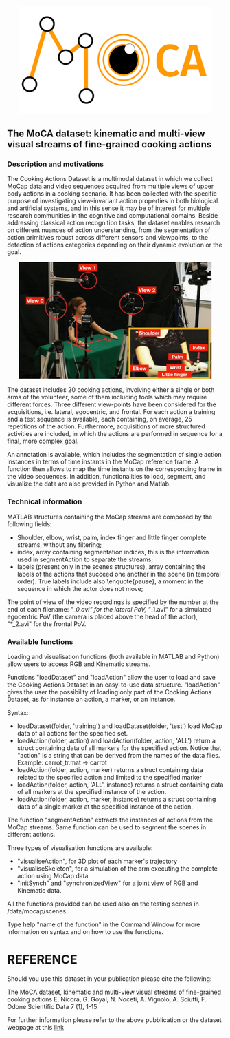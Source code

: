 <p align="center">
  <img src="Images/MoCA_logo(1).png" width="450" title="hover text">
</p>

## The MoCA dataset: kinematic and multi-view visual streams of fine-grained cooking actions


### Description and motivations
The Cooking Actions Dataset is a multimodal dataset in which we collect MoCap data and video sequences acquired from multiple views of upper body actions in a cooking scenario. 
It has been collected with the specific purpose of investigating view-invariant action properties in both biological and artificial systems, and in this sense it may be of interest for multiple research communities in the cognitive and computational domains. Beside addressing classical action recognition tasks, the dataset enables research on different nuances of action understanding, from the segmentation of action primitives robust across different sensors and viewpoints, to the detection of actions categories depending on their dynamic evolution or the goal. 
<p align="center">
  <img src="Images/setting.jpg" width="450" title="hover text">
</p>

The dataset includes 20 cooking actions, involving either a single or both arms of the volunteer, some of them including tools which may require different forces. Three different view-points have been considered for the acquisitions, i.e. lateral, egocentric, and frontal. For each action a training and a test sequence is available, each containing, on average, 25 repetitions of the action. Furthermore, acquisitions of more structured activities are included, in which the actions are performed in sequence for a final, more complex goal. 

An annotation is available, which includes the segmentation of single action instances in terms of time instants in the MoCap reference frame. A function then allows to map the time instants on the corresponding frame in the video sequences. In addition, functionalities to load, segment, and visualize the data are also provided in Python and Matlab.

### Technical information
MATLAB structures containing the MoCap streams are composed by the following fields:
- Shoulder, elbow, wrist, palm, index finger and little finger complete streams, without any filtering; 
- index, array containing segmentation indices, this is the information used in segmentAction to separate the streams;
- labels (present only in the scenes structures), array containing the labels of the actions that succeed one another in the scene (in temporal order). True labels include also \enquote{pause}, a moment in the sequence in which the actor does not move;

The point of view of the video recordings is specified by the number at the end of each filename: "*_0.avi" for the lateral PoV, "*_1.avi" for a simulated egocentric PoV (the camera is placed above the head of the actor), "*_2.avi" for the frontal PoV.

### Available functions
Loading and visualisation functions (both available in MATLAB and Python) allow users to access RGB and Kinematic streams.

Functions "loadDataset" and "loadAction" allow the user to load and save the Cooking Actions Dataset in an easy-to-use data structure. 
"loadAction" gives the user the possibility of loading only part of the Cooking Actions Dataset, as for instance an action, a marker, or an instance.

Syntax:
- loadDataset(folder, 'training') and loadDataset(folder, 'test') load MoCap data of all actions for the specified set.
- loadAction(folder, action) and loadAction(folder, action, 'ALL') return a struct containing data of all markers for the specified action. Notice that "action" is a string that can be derived from the names of the data files. Example: carrot_tr.mat -> carrot
- loadAction(folder, action, marker) returns a struct containing data related to the specified action and limited to the specified marker  
- loadAction(folder, action, 'ALL', instance) returns a struct containing data of all markers at the specified instance of  the action.
- loadAction(folder, action, marker, instance) returns a struct containing data of a single marker at the specified instance of the action.

The function "segmentAction" extracts the instances of actions from the  MoCap streams. Same function can be used to segment the scenes in different actions.

Three types of visualisation functions are available:
- "visualiseAction", for 3D plot of each marker's trajectory 
- "visualiseSkeleton", for a simulation of the arm executing the complete action using MoCap data
- "initSynch" and "synchronizedView" for a joint view of RGB and Kinematic data.
	
All the functions provided can be used also on the testing scenes in /data/mocap/scenes.

Type help "name of the function" in the Command Window for more information on syntax and on how to use the functions.
	
REFERENCE
=============
Should you use this dataset in your publication please cite the following:

The MoCA dataset, kinematic and multi-view visual streams of fine-grained cooking actions
E. Nicora, G. Goyal, N. Noceti, A. Vignolo, A. Sciutti, F. Odone
Scientific Data 7 (1), 1-15

For further information please refer to the above pubblication or the dataset webpage at this <a href="https://sites.google.com/view/themocaproject/welcome">link</a>

